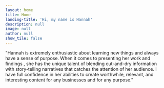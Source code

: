 ```yaml
---
layout: home
title: Home
landing-title: 'Hi, my name is Hannah'
description: null
image: null
author: null
show_tile: false
---
```


"Hannah is extremely enthusiastic about learning new things and always have a sense of purpose. When it comes to presenting her work and findings , she has the unique talent of blending cut-and-dry information with story-telling narratives that catches the attention of her audience. I have full confidence in her abilities to create worthwhile, relevant, and interesting content for any businesses and for any purpose."
